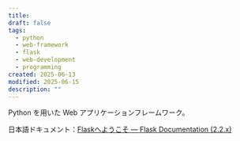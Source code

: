 ```yaml
---
title: 
draft: false
tags:
  - python
  - web-framework
  - flask
  - web-development
  - programming
created: 2025-06-13
modified: 2025-06-15
description: ""
---
```

Python を用いた Web アプリケーションフレームワーク。

日本語ドキュメント：[Flaskへようこそ — Flask Documentation (2.2.x)](https://msiz07-flask-docs-ja.readthedocs.io/ja/latest/)
